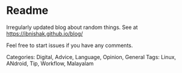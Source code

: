 # Readme

Irregularly updated blog about random things. See at https://ibnishak.github.io/blog/

Feel free to start issues if you have any comments.


Categories: Digital, Advice, Language, Opinion, General
Tags: Linux, ANdroid, Tip, Workflow, Malayalam 